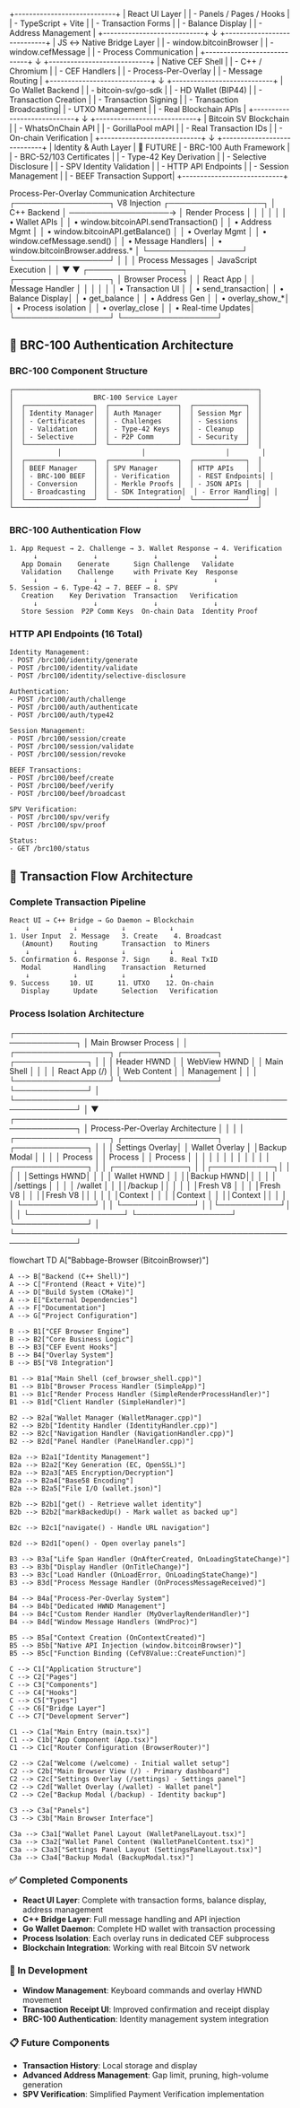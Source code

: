 +----------------------------+
|        React UI Layer     |
|  - Panels / Pages / Hooks |
|  - TypeScript + Vite      |
|  - Transaction Forms      |
|  - Balance Display        |
|  - Address Management     |
+----------------------------+
            ↓
+----------------------------+
|   JS ↔ Native Bridge Layer |
|  - window.bitcoinBrowser   |
|  - window.cefMessage       |
|  - Process Communication   |
+----------------------------+
            ↓
+----------------------------+
|     Native CEF Shell       |
|  - C++ / Chromium          |
|  - CEF Handlers            |
|  - Process-Per-Overlay     |
|  - Message Routing         |
+----------------------------+
            ↓
+----------------------------+
|   Go Wallet Backend        |
|  - bitcoin-sv/go-sdk       |
|  - HD Wallet (BIP44)       |
|  - Transaction Creation    |
|  - Transaction Signing     |
|  - Transaction Broadcasting|
|  - UTXO Management         |
|  - Real Blockchain APIs    |
+----------------------------+
            ↓
+----------------------------+
| Bitcoin SV Blockchain      |
|  - WhatsOnChain API        |
|  - GorillaPool mAPI        |
|  - Real Transaction IDs    |
|  - On-chain Verification   |
+----------------------------+
            ↓
+----------------------------+
| Identity & Auth Layer      | 🚧 FUTURE
|  - BRC-100 Auth Framework  |
|  - BRC-52/103 Certificates |
|  - Type-42 Key Derivation  |
|  - Selective Disclosure    |
|  - SPV Identity Validation |
|  - HTTP API Endpoints      |
|  - Session Management      |
|  - BEEF Transaction Support|
+----------------------------+



Process-Per-Overlay Communication Architecture
┌─────────────────┐    V8 Injection    ┌─────────────────┐
│   C++ Backend   │ ──────────────────→ │  Render Process │
│                 │                     │                 │
│ • Wallet APIs   │                     │ • window.bitcoinAPI.sendTransaction() │
│ • Address Mgmt  │                     │ • window.bitcoinAPI.getBalance() │
│ • Overlay Mgmt  │                     │ • window.cefMessage.send() │
│ • Message Handlers│                   │ • window.bitcoinBrowser.address.* │
└─────────────────┘                     └─────────────────┘
         │                                        │
         │ Process Messages                       │ JavaScript Execution
         │                                        │
         ▼                                        ▼
┌─────────────────┐                     ┌─────────────────┐
│ Browser Process │                     │   React App     │
│ Message Handler │                     │                 │
│                 │                     │ • Transaction UI │
│ • send_transaction│                   │ • Balance Display│
│ • get_balance   │                     │ • Address Gen   │
│ • overlay_show_*│                     │ • Process isolation │
│ • overlay_close │                     │ • Real-time Updates│
└─────────────────┘                     └─────────────────┘

## 🔐 BRC-100 Authentication Architecture

### BRC-100 Component Structure
```
┌─────────────────────────────────────────────────────────────┐
│                    BRC-100 Service Layer                    │
│  ┌─────────────────┐  ┌─────────────────┐  ┌─────────────┐  │
│  │ Identity Manager│  │ Auth Manager    │  │ Session Mgr │  │
│  │ - Certificates  │  │ - Challenges    │  │ - Sessions  │  │
│  │ - Validation    │  │ - Type-42 Keys  │  │ - Cleanup   │  │
│  │ - Selective     │  │ - P2P Comm      │  │ - Security  │  │
│  └─────────────────┘  └─────────────────┘  └─────────────┘  │
│           │                    │                    │        │
│  ┌─────────────────┐  ┌─────────────────┐  ┌─────────────┐  │
│  │ BEEF Manager    │  │ SPV Manager     │  │ HTTP APIs   │  │
│  │ - BRC-100 BEEF  │  │ - Verification  │  │ - REST Endpoints│ │
│  │ - Conversion    │  │ - Merkle Proofs │  │ - JSON APIs │  │
│  │ - Broadcasting  │  │ - SDK Integration│  │ - Error Handling│ │
│  └─────────────────┘  └─────────────────┘  └─────────────┘  │
└─────────────────────────────────────────────────────────────┘
```

### BRC-100 Authentication Flow
```
1. App Request → 2. Challenge → 3. Wallet Response → 4. Verification
      ↓              ↓              ↓              ↓
   App Domain    Generate      Sign Challenge   Validate
   Validation    Challenge     with Private Key  Response
      ↓              ↓              ↓              ↓
5. Session → 6. Type-42 → 7. BEEF → 8. SPV
   Creation    Key Derivation  Transaction   Verification
      ↓              ↓              ↓              ↓
   Store Session  P2P Comm Keys  On-chain Data  Identity Proof
```

### HTTP API Endpoints (16 Total)
```
Identity Management:
- POST /brc100/identity/generate
- POST /brc100/identity/validate
- POST /brc100/identity/selective-disclosure

Authentication:
- POST /brc100/auth/challenge
- POST /brc100/auth/authenticate
- POST /brc100/auth/type42

Session Management:
- POST /brc100/session/create
- POST /brc100/session/validate
- POST /brc100/session/revoke

BEEF Transactions:
- POST /brc100/beef/create
- POST /brc100/beef/verify
- POST /brc100/beef/broadcast

SPV Verification:
- POST /brc100/spv/verify
- POST /brc100/spv/proof

Status:
- GET /brc100/status
```

## 🔄 Transaction Flow Architecture

### Complete Transaction Pipeline
```
React UI → C++ Bridge → Go Daemon → Blockchain
    ↓           ↓           ↓           ↓
1. User Input  2. Message   3. Create    4. Broadcast
   (Amount)    Routing      Transaction  to Miners
    ↓           ↓           ↓           ↓
5. Confirmation 6. Response 7. Sign     8. Real TxID
   Modal        Handling    Transaction  Returned
    ↓           ↓           ↓           ↓
9. Success     10. UI      11. UTXO    12. On-chain
   Display      Update      Selection   Verification
```

### Process Isolation Architecture
┌─────────────────────────────────────────────────────────────┐
│                    Main Browser Process                     │
│  ┌─────────────────┐  ┌─────────────────┐  ┌─────────────┐  │
│  │   Header HWND   │  │  WebView HWND   │  │ Main Shell  │  │
│  │ React App (/)   │  │ Web Content     │  │ Management  │  │
│  └─────────────────┘  └─────────────────┘  └─────────────┘  │
└─────────────────────────────────────────────────────────────┘
                              │
                              ▼
┌─────────────────────────────────────────────────────────────┐
│              Process-Per-Overlay Architecture               │
│                                                             │
│  ┌─────────────────┐  ┌─────────────────┐  ┌─────────────┐  │
│  │ Settings Overlay│  │  Wallet Overlay │  │Backup Modal │  │
│  │   Process       │  │    Process      │  │   Process   │  │
│  │                 │  │                 │  │             │  │
│  │ ┌─────────────┐ │  │ ┌─────────────┐ │  │┌───────────┐│  │
│  │ │Settings HWND│ │  │ │ Wallet HWND │ │  ││Backup HWND││  │
│  │ │/settings    │ │  │ │ /wallet     │ │  ││/backup    ││  │
│  │ │Fresh V8     │ │  │ │Fresh V8     │ │  ││Fresh V8   ││  │
│  │ │Context      │ │  │ │Context      │ │  ││Context    ││  │
│  │ └─────────────┘ │  │ └─────────────┘ │  │└───────────┘│  │
│  └─────────────────┘  └─────────────────┘  └─────────────┘  │
└─────────────────────────────────────────────────────────────┘



flowchart TD
    A["Babbage-Browser (BitcoinBrowser)"]

    A --> B["Backend (C++ Shell)"]
    A --> C["Frontend (React + Vite)"]
    A --> D["Build System (CMake)"]
    A --> E["External Dependencies"]
    A --> F["Documentation"]
    A --> G["Project Configuration"]

    B --> B1["CEF Browser Engine"]
    B --> B2["Core Business Logic"]
    B --> B3["CEF Event Hooks"]
    B --> B4["Overlay System"]
    B --> B5["V8 Integration"]

    B1 --> B1a["Main Shell (cef_browser_shell.cpp)"]
    B1 --> B1b["Browser Process Handler (SimpleApp)"]
    B1 --> B1c["Render Process Handler (SimpleRenderProcessHandler)"]
    B1 --> B1d["Client Handler (SimpleHandler)"]

    B2 --> B2a["Wallet Manager (WalletManager.cpp)"]
    B2 --> B2b["Identity Handler (IdentityHandler.cpp)"]
    B2 --> B2c["Navigation Handler (NavigationHandler.cpp)"]
    B2 --> B2d["Panel Handler (PanelHandler.cpp)"]

    B2a --> B2a1["Identity Management"]
    B2a --> B2a2["Key Generation (EC, OpenSSL)"]
    B2a --> B2a3["AES Encryption/Decryption"]
    B2a --> B2a4["Base58 Encoding"]
    B2a --> B2a5["File I/O (wallet.json)"]

    B2b --> B2b1["get() - Retrieve wallet identity"]
    B2b --> B2b2["markBackedUp() - Mark wallet as backed up"]

    B2c --> B2c1["navigate() - Handle URL navigation"]

    B2d --> B2d1["open() - Open overlay panels"]

    B3 --> B3a["Life Span Handler (OnAfterCreated, OnLoadingStateChange)"]
    B3 --> B3b["Display Handler (OnTitleChange)"]
    B3 --> B3c["Load Handler (OnLoadError, OnLoadingStateChange)"]
    B3 --> B3d["Process Message Handler (OnProcessMessageReceived)"]

    B4 --> B4a["Process-Per-Overlay System"]
    B4 --> B4b["Dedicated HWND Management"]
    B4 --> B4c["Custom Render Handler (MyOverlayRenderHandler)"]
    B4 --> B4d["Window Message Handlers (WndProc)"]

    B5 --> B5a["Context Creation (OnContextCreated)"]
    B5 --> B5b["Native API Injection (window.bitcoinBrowser)"]
    B5 --> B5c["Function Binding (CefV8Value::CreateFunction)"]

    C --> C1["Application Structure"]
    C --> C2["Pages"]
    C --> C3["Components"]
    C --> C4["Hooks"]
    C --> C5["Types"]
    C --> C6["Bridge Layer"]
    C --> C7["Development Server"]

    C1 --> C1a["Main Entry (main.tsx)"]
    C1 --> C1b["App Component (App.tsx)"]
    C1 --> C1c["Router Configuration (BrowserRouter)"]

    C2 --> C2a["Welcome (/welcome) - Initial wallet setup"]
    C2 --> C2b["Main Browser View (/) - Primary dashboard"]
    C2 --> C2c["Settings Overlay (/settings) - Settings panel"]
    C2 --> C2d["Wallet Overlay (/wallet) - Wallet panel"]
    C2 --> C2e["Backup Modal (/backup) - Identity backup"]

    C3 --> C3a["Panels"]
    C3 --> C3b["Main Browser Interface"]

    C3a --> C3a1["Wallet Panel Layout (WalletPanelLayout.tsx)"]
    C3a --> C3a2["Wallet Panel Content (WalletPanelContent.tsx)"]
    C3a --> C3a3["Settings Panel Layout (SettingsPanelLayout.tsx)"]
    C3a --> C3a4["Backup Modal (BackupModal.tsx)"]

### ✅ Completed Components
- **React UI Layer**: Complete with transaction forms, balance display, address management
- **C++ Bridge Layer**: Full message handling and API injection
- **Go Wallet Daemon**: Complete HD wallet with transaction processing
- **Process Isolation**: Each overlay runs in dedicated CEF subprocess
- **Blockchain Integration**: Working with real Bitcoin SV network

### 🚧 In Development
- **Window Management**: Keyboard commands and overlay HWND movement
- **Transaction Receipt UI**: Improved confirmation and receipt display
- **BRC-100 Authentication**: Identity management system integration

### 📋 Future Components
- **Transaction History**: Local storage and display
- **Advanced Address Management**: Gap limit, pruning, high-volume generation
- **SPV Verification**: Simplified Payment Verification implementation
